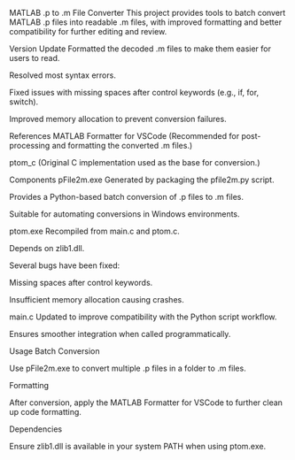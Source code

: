MATLAB .p to .m File Converter
This project provides tools to batch convert MATLAB .p files into readable .m files, with improved formatting and better compatibility for further editing and review.

Version Update
Formatted the decoded .m files to make them easier for users to read.

Resolved most syntax errors.

Fixed issues with missing spaces after control keywords (e.g., if, for, switch).

Improved memory allocation to prevent conversion failures.

References
MATLAB Formatter for VSCode
(Recommended for post-processing and formatting the converted .m files.)

ptom_c
(Original C implementation used as the base for conversion.)

Components
pFile2m.exe
Generated by packaging the pfile2m.py script.

Provides a Python-based batch conversion of .p files to .m files.

Suitable for automating conversions in Windows environments.

ptom.exe
Recompiled from main.c and ptom.c.

Depends on zlib1.dll.

Several bugs have been fixed:

Missing spaces after control keywords.

Insufficient memory allocation causing crashes.

main.c
Updated to improve compatibility with the Python script workflow.

Ensures smoother integration when called programmatically.

Usage
Batch Conversion

Use pFile2m.exe to convert multiple .p files in a folder to .m files.

Formatting

After conversion, apply the MATLAB Formatter for VSCode to further clean up code formatting.

Dependencies

Ensure zlib1.dll is available in your system PATH when using ptom.exe.
